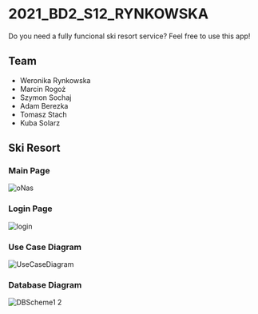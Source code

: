 # 2021_BD2_S12_RYNKOWSKA
Do you need a fully funcional ski resort service? Feel free to use this app!
## Team
* Weronika Rynkowska
* Marcin Rogoż
* Szymon Sochaj
* Adam Berezka
* Tomasz Stach
* Kuba Solarz

## Ski Resort
### Main Page
![oNas](https://user-images.githubusercontent.com/43828905/116302399-691ccb00-a7a1-11eb-8933-f57f5cf91c28.jpg)
### Login Page
![login](https://user-images.githubusercontent.com/43828905/116302525-92d5f200-a7a1-11eb-955d-e672c3c51a7e.jpg)
### Use Case Diagram
![UseCaseDiagram](https://user-images.githubusercontent.com/43822509/116464413-3db2e280-a86c-11eb-80a5-349497d461a7.png)
### Database Diagram
![DBScheme1 2](https://user-images.githubusercontent.com/43854203/116541460-ca50b580-a8eb-11eb-9309-c6299f4124c1.png)

